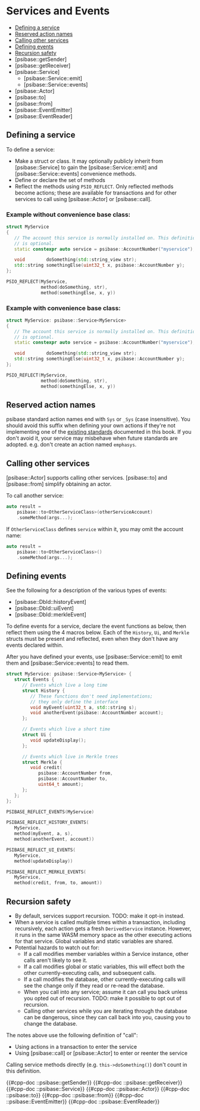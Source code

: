# Services and Events

- [Defining a service](#defining-a-service)
- [Reserved action names](#reserved-action-names)
- [Calling other services](#calling-other-services)
- [Defining events](#defining-events)
- [Recursion safety](#recursion-safety)
- [psibase::getSender]
- [psibase::getReceiver]
- [psibase::Service]
  - [psibase::Service::emit]
  - [psibase::Service::events]
- [psibase::Actor]
- [psibase::to]
- [psibase::from]
- [psibase::EventEmitter]
- [psibase::EventReader]

## Defining a service

To define a service:

- Make a struct or class. It may optionally publicly inherit from [psibase::Service] to gain the [psibase::Service::emit] and [psibase::Service::events] convenience methods.
- Define or declare the set of methods
- Reflect the methods using `PSIO_REFLECT`. Only reflected methods become actions; these are available for transactions and for other services to call using [psibase::Actor] or [psibase::call].

### Example without convenience base class:

```c++
struct MyService
{
   // The account this service is normally installed on. This definition
   // is optional.
   static constexpr auto service = psibase::AccountNumber("myservice");

   void        doSomething(std::string_view str);
   std::string somethingElse(uint32_t x, psibase::AccountNumber y);
};

PSIO_REFLECT(MyService,
             method(doSomething, str),
             method(somethingElse, x, y))
```

### Example with convenience base class:

```c++
struct MyService: psibase::Service<MyService>
{
   // The account this service is normally installed on. This definition
   // is optional.
   static constexpr auto service = psibase::AccountNumber("myservice");

   void        doSomething(std::string_view str);
   std::string somethingElse(uint32_t x, psibase::AccountNumber y);
};

PSIO_REFLECT(MyService,
             method(doSomething, str),
             method(somethingElse, x, y))
```

## Reserved action names

psibase standard action names end with `Sys` or `_Sys` (case insensitive). You should avoid this suffix
when defining your own actions if they're not implementing one of the
[existing standards](../../standards/actions.html) documented in this book. If you don't avoid it, your
service may misbehave when future standards are adopted. e.g. don't create an action named `emphasys`.

## Calling other services

[psibase::Actor] supports calling other services. [psibase::to] and [psibase::from] simplify obtaining an actor.

To call another service:

```c++
auto result =
    psibase::to<OtherServiceClass>(otherServiceAccount)
    .someMethod(args...);
```

If `OtherServiceClass` defines `service` within it, you may omit the account name:

```c++
auto result =
    psibase::to<OtherServiceClass>()
    .someMethod(args...);
```

## Defining events

See the following for a description of the various types of events:

- [psibase::DbId::historyEvent]
- [psibase::DbId::uiEvent]
- [psibase::DbId::merkleEvent]

To define events for a service, declare the event functions as below, then reflect them using the 4 macros below. Each of the `History`, `Ui`, and `Merkle` structs must be present and reflected, even when they don't have any events declared within.

After you have defined your events, use [psibase::Service::emit] to emit them and [psibase::Service::events] to read them.

```c++
struct MyService: psibase::Service<MyService> {
   struct Events {
      // Events which live a long time
      struct History {
         // These functions don't need implementations;
         // they only define the interface
         void myEvent(uint32_t a, std::string s);
         void anotherEvent(psibase::AccountNumber account);
      };

      // Events which live a short time
      struct Ui {
         void updateDisplay();
      };

      // Events which live in Merkle trees
      struct Merkle {
         void credit(
            psibase::AccountNumber from,
            psibase::AccountNumber to,
            uint64_t amount);
      };
   };
};

PSIBASE_REFLECT_EVENTS(MyService)

PSIBASE_REFLECT_HISTORY_EVENTS(
   MyService,
   method(myEvent, a, s),
   method(anotherEvent, account))

PSIBASE_REFLECT_UI_EVENTS(
   MyService,
   method(updateDisplay))

PSIBASE_REFLECT_MERKLE_EVENTS(
   MyService,
   method(credit, from, to, amount))
```

## Recursion safety

- By default, services support recursion. TODO: make it opt-in instead.
- When a service is called multiple times within a transaction, including recursively, each action gets a fresh `DerivedService` instance. However, it runs in the same WASM memory space as the other executing actions for that service. Global variables and static variables are shared.
- Potential hazards to watch out for:
  - If a call modifies member variables within a Service instance, other calls aren't likely to see it.
  - If a call modifies global or static variables, this will effect both the other currently-executing calls, and subsequent calls.
  - If a call modifies the database, other currently-executing calls will see the change only if they read or re-read the database.
  - When you call into any service; assume it can call you back unless you opted out of recursion. TODO: make it possible to opt out of recursion.
  - Calling other services while you are iterating through the database can be dangerous, since they can call back into you, causing you to change the database.

The notes above use the following definition of "call":

- Using actions in a transaction to enter the service
- Using [psibase::call] or [psibase::Actor] to enter or reenter the service

Calling service methods directly (e.g. `this->doSomething()`) don't count in this definition.

{{#cpp-doc ::psibase::getSender}}
{{#cpp-doc ::psibase::getReceiver}}
{{#cpp-doc ::psibase::Service}}
{{#cpp-doc ::psibase::Actor}}
{{#cpp-doc ::psibase::to}}
{{#cpp-doc ::psibase::from}}
{{#cpp-doc ::psibase::EventEmitter}}
{{#cpp-doc ::psibase::EventReader}}
